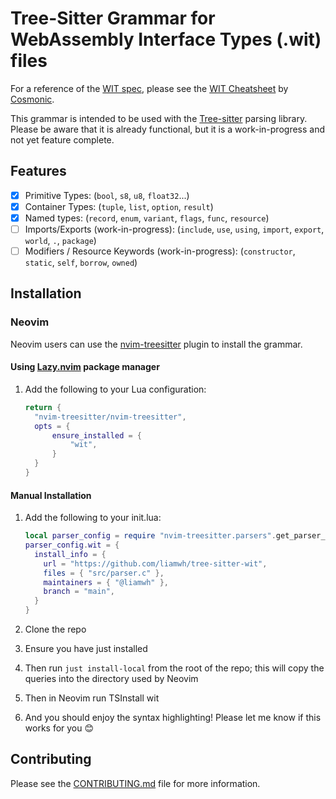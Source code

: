 # Tree-Sitter Grammar for WebAssembly Interface Types (.wit) files

For a reference of the [WIT spec](https://github.com/WebAssembly/component-model/blob/main/design/mvp/WIT.md), please see the [WIT Cheatsheet](https://cosmonic.com/downloads/WIT-Cheatsheet-v1.2.pdf) by [Cosmonic](https://cosmonic.com/).

This grammar is intended to be used with the [Tree-sitter](https://tree-sitter.github.io/tree-sitter/) parsing library. Please be aware that it is already functional, but it is a work-in-progress and not yet feature complete.

## Features

- [X] Primitive Types: (`bool`, `s8`, `u8`, `float32`...)
- [X] Container Types: (`tuple`, `list`, `option`, `result`)
- [X] Named types: (`record`, `enum`, `variant`, `flags`, `func`, `resource`)
- [ ] Imports/Exports (work-in-progress): (`include`, `use`, `using`, `import`, `export`, `world`, `.`, `package`)
- [ ] Modifiers / Resource Keywords (work-in-progress): (`constructor`, `static`, `self`, `borrow`, `owned`)

## Installation

### Neovim

Neovim users can use the [nvim-treesitter](https://github.com/nvim-treesitter/nvim-treesitter) plugin to install the grammar.

#### Using [Lazy.nvim](https://github.com/folke/lazy.nvim) package manager

1. Add the following to your Lua configuration:

    ```lua
    return {
      "nvim-treesitter/nvim-treesitter",
      opts = {
          ensure_installed = {
              "wit",
          }
      }
    }
    ```

#### Manual Installation

1. Add the following to your init.lua:

    ```lua
    local parser_config = require "nvim-treesitter.parsers".get_parser_configs()
    parser_config.wit = {
      install_info = {
        url = "https://github.com/liamwh/tree-sitter-wit",
        files = { "src/parser.c" },
        maintainers = { "@liamwh" },
        branch = "main",
      }
    }
    ```

1. Clone the repo
1. Ensure you have just installed
1. Then run `just install-local` from the root of the repo; this will copy the queries into the directory used by Neovim
1. Then in Neovim run TSInstall wit
1. And you should enjoy the syntax highlighting! Please let me know if this works for you 😊

## Contributing

Please see the [CONTRIBUTING.md](CONTRIBUTING.md) file for more information.
